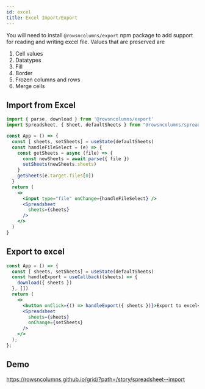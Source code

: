 ```yaml
---
id: excel
title: Excel Import/Export
---
```

<!-- import { useState, useCallback } from 'react'; -->
<!-- import Spreadsheet, { Sheet, defaultSheets } from "@rowsncolumns/spreadsheet"; -->
<!-- import { excelToSheets, createExcelFileFromSheets } from '@rowsncolumns/export' -->

You will need to install `@rowsncolumns/export` npm package to add support for reading and writing excel file. Values that are preserved are

1. Cell values
1. Datatypes
1. Fill
1. Border
1. Frozen columns and rows
1. Merge cells

## Import from Excel


```jsx
import { parse, download } from '@rowsncolumns/export'
import Spreadsheet, { Sheet, defaultSheets } from "@rowsncolumns/spreadsheet";

const App = () => {
  const [ sheets, setSheets] = useState(defaultSheets)
  const handleFileSelect = (e) => {
    const getSheets = async (file) => {
      const newSheets = await parse({ file })
      setSheets(newSheets.sheets)
    }
    getSheets(e.target.files[0])
  }
  return (
    <>
      <input type="file" onChange={handleFileSelect} />
      <Spreadsheet
        sheets={sheets}
      />
    </>
  )
}
```


## Export to excel

```jsx
const App = () => {
  const [ sheets, setSheets] = useState(defaultSheets)
  const handleExport = useCallback((sheets) => {
    download({ sheets })
  }, [])
  return (
    <>
      <button onClick={() => handleExport({ sheets })}>Export to excel</button>
      <Spreadsheet
        sheets={sheets}
        onChange={setSheets}
      />
    </>
  );
};
```


## Demo

https://rowsncolumns.github.io/grid/?path=/story/spreadsheet--import